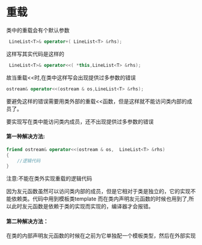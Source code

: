 # 重载

类中的重载会有个默认参数

````c++
 LineList<T>& operator+( LineList<T> &rhs);
````

这样写其实代码是这样的

````c++
 LineList<T>& operator<<( *this,LineList<T> &rhs);
````

故当重载<<时,在类中这样写会出现提供过多参数的错误

````c++
ostream& operator<<(ostream & os,LineList<T> &rhs);
````



要避免这样的错误需要用类外部的重载<<函数，但是这样就不能访问类内部的成员了。

要实现写在类中能访问类内成员，还不出现提供过多参数的错误

#### 第一种解决方法:

````c++
friend ostream& operator<<(ostream & os,  LineList<T> &rhs)
{
    //逻辑代码
}
````

注意:不能在类外实现重载的逻辑代码

因为友元函数虽然可以访问类内部的成员，但是它相对于类是独立的，它的实现不能依赖类。代码中用到模板类template<class T> 而在类内声明友元函数的时候也用到了<T>,所以此时友元函数是依赖于类的实现而实现的，编译器才会报错。 

#### 第二种解决方法：

在类的内部声明友元函数的时候在之前为它单独配一个模板类型，然后在外部实现 



